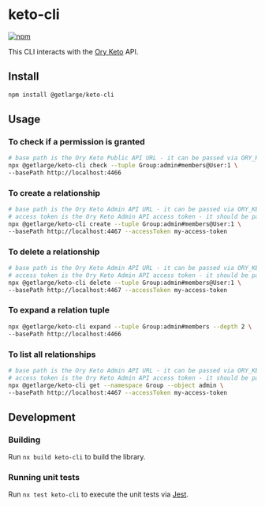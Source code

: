 # keto-cli

[![npm][npm-image]][npm-url]

[npm-image]: https://img.shields.io/npm/v/@getlarge/keto-cli.svg?style=flat
[npm-url]: https://npmjs.org/package/@getlarge/keto-cli

This CLI interacts with the [Ory Keto](https://www.ory.sh/keto/docs/) API.

## Install

```sh
npm install @getlarge/keto-cli
```

## Usage

### To check if a permission is granted

```sh
# base path is the Ory Keto Public API URL - it can be passed via ORY_KETO_PUBLIC_URL environment variable
npx @getlarge/keto-cli check --tuple Group:admin#members@User:1 \
--basePath http://localhost:4466
```

### To create a relationship

```sh
# base path is the Ory Keto Admin API URL - it can be passed via ORY_KETO_PUBLIC_URL environment variable
# access token is the Ory Keto Admin API access token - it should be passed via ORY_KETO_API_KEY environment variable
npx @getlarge/keto-cli create --tuple Group:admin#members@User:1 \
--basePath http://localhost:4467 --accessToken my-access-token
```

### To delete a relationship

```sh
# base path is the Ory Keto Admin API URL - it can be passed via ORY_KETO_PUBLIC_URL environment variable
# access token is the Ory Keto Admin API access token - it should be passed via ORY_KETO_API_KEY environment variable
npx @getlarge/keto-cli delete --tuple Group:admin#members@User:1 \
--basePath http://localhost:4467 --accessToken my-access-token
```

### To expand a relation tuple

```sh
npx @getlarge/keto-cli expand --tuple Group:admin#members --depth 2 \
--basePath http://localhost:4466
```

### To list all relationships

```sh
# base path is the Ory Keto Admin API URL - it can be passed via ORY_KETO_PUBLIC_URL environment variable
# access token is the Ory Keto Admin API access token - it should be passed via ORY_KETO_API_KEY environment variable
npx @getlarge/keto-cli get --namespace Group --object admin \
--basePath http://localhost:4467 --accessToken my-access-token
```

## Development

### Building

Run `nx build keto-cli` to build the library.

### Running unit tests

Run `nx test keto-cli` to execute the unit tests via [Jest](https://jestjs.io).
